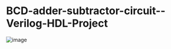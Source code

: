 # BCD-adder-subtractor-circuit--Verilog-HDL-Project
![image](https://github.com/duniajaser/BCD-adder-subtractor-circuit--Verilog-HDL-Project/assets/153684727/3b1d6bbd-c611-4fb6-9e23-7ceb41b9a3b4)
